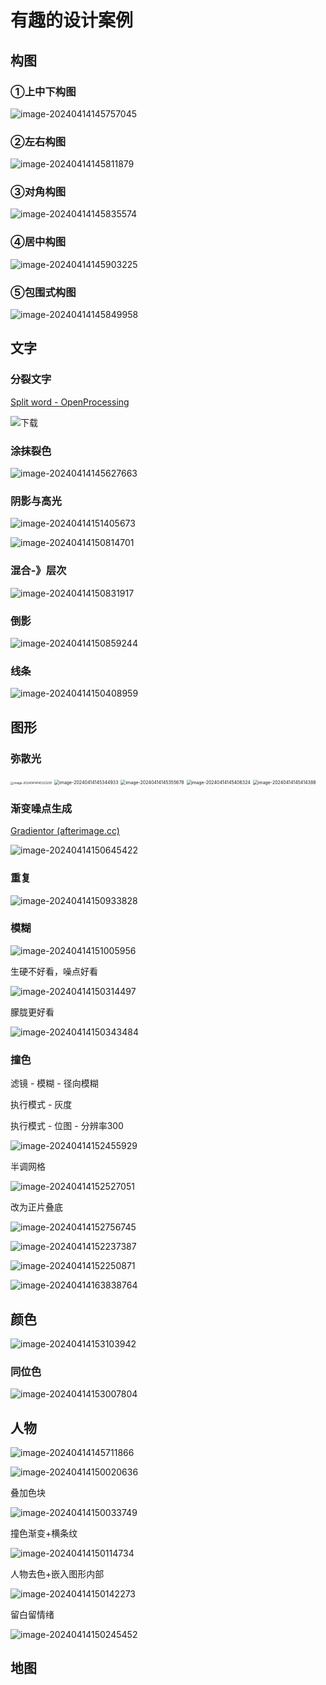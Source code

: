 # 有趣的设计案例

## 构图

### ①上中下构图

![image-20240414145757045](https://philfan-pic.oss-cn-beijing.aliyuncs.com/img/image-20240414145757045.png)

### ②左右构图

![image-20240414145811879](https://philfan-pic.oss-cn-beijing.aliyuncs.com/img/image-20240414145811879.png)

### ③对角构图

![image-20240414145835574](https://philfan-pic.oss-cn-beijing.aliyuncs.com/img/image-20240414145835574.png)

### ④居中构图

![image-20240414145903225](https://philfan-pic.oss-cn-beijing.aliyuncs.com/img/image-20240414145903225.png)

### ⑤包围式构图

![image-20240414145849958](https://philfan-pic.oss-cn-beijing.aliyuncs.com/img/image-20240414145849958.png)

## 文字

### 分裂文字

[Split word - OpenProcessing](https://openprocessing.org/sketch/2218844)

![下载](https://philfan-pic.oss-cn-beijing.aliyuncs.com/img/%E4%B8%8B%E8%BD%BD.png)

### 涂抹裂色

![image-20240414145627663](https://philfan-pic.oss-cn-beijing.aliyuncs.com/img/image-20240414145627663.png)

### 阴影与高光

![image-20240414151405673](https://philfan-pic.oss-cn-beijing.aliyuncs.com/img/image-20240414151405673.png)

![image-20240414150814701](https://philfan-pic.oss-cn-beijing.aliyuncs.com/img/image-20240414150814701.png)

### 混合-》层次

![image-20240414150831917](https://philfan-pic.oss-cn-beijing.aliyuncs.com/img/image-20240414150831917.png)

### 倒影

![image-20240414150859244](https://philfan-pic.oss-cn-beijing.aliyuncs.com/img/image-20240414150859244.png)

### 线条

![image-20240414150408959](https://philfan-pic.oss-cn-beijing.aliyuncs.com/img/image-20240414150408959.png)

## 图形 



### 弥散光

<img src="https://philfan-pic.oss-cn-beijing.aliyuncs.com/img/image-20240414145323291.png" alt="image-20240414145323291" style="zoom:33%;" />

<img src="https://philfan-pic.oss-cn-beijing.aliyuncs.com/img/image-20240414145344933.png" alt="image-20240414145344933" style="zoom:50%;" />

<img src="https://philfan-pic.oss-cn-beijing.aliyuncs.com/img/image-20240414145355678.png" alt="image-20240414145355678" style="zoom:50%;" />

<img src="https://philfan-pic.oss-cn-beijing.aliyuncs.com/img/image-20240414145406324.png" alt="image-20240414145406324" style="zoom:50%;" />

<img src="https://philfan-pic.oss-cn-beijing.aliyuncs.com/img/image-20240414145414388.png" alt="image-20240414145414388" style="zoom:50%;" />

### 渐变噪点生成

[Gradientor (afterimage.cc)](https://gradientor.afterimage.cc/)

![image-20240414150645422](https://philfan-pic.oss-cn-beijing.aliyuncs.com/img/image-20240414150645422.png)

### 重复

![image-20240414150933828](https://philfan-pic.oss-cn-beijing.aliyuncs.com/img/image-20240414150933828.png)

### 模糊

![image-20240414151005956](https://philfan-pic.oss-cn-beijing.aliyuncs.com/img/image-20240414151005956.png)

生硬不好看，噪点好看

![image-20240414150314497](https://philfan-pic.oss-cn-beijing.aliyuncs.com/img/image-20240414150314497.png)

朦胧更好看

![image-20240414150343484](https://philfan-pic.oss-cn-beijing.aliyuncs.com/img/image-20240414150343484.png)



### 撞色

滤镜 - 模糊 - 径向模糊

执行模式 - 灰度

执行模式 - 位图 - 分辨率300 

![image-20240414152455929](https://philfan-pic.oss-cn-beijing.aliyuncs.com/img/image-20240414152455929.png)

半调网格

![image-20240414152527051](https://philfan-pic.oss-cn-beijing.aliyuncs.com/img/image-20240414152527051.png)

改为正片叠底

![image-20240414152756745](https://philfan-pic.oss-cn-beijing.aliyuncs.com/img/image-20240414152756745.png)

![image-20240414152237387](https://philfan-pic.oss-cn-beijing.aliyuncs.com/img/image-20240414152237387.png)

![image-20240414152250871](https://philfan-pic.oss-cn-beijing.aliyuncs.com/img/image-20240414152250871.png)

![image-20240414163838764](https://philfan-pic.oss-cn-beijing.aliyuncs.com/img/image-20240414163838764.png)



## 颜色

![image-20240414153103942](https://philfan-pic.oss-cn-beijing.aliyuncs.com/img/image-20240414153103942.png)

### 同位色

![image-20240414153007804](https://philfan-pic.oss-cn-beijing.aliyuncs.com/img/image-20240414153007804.png)

## 人物

![image-20240414145711866](https://philfan-pic.oss-cn-beijing.aliyuncs.com/img/image-20240414145711866.png)

![image-20240414150020636](https://philfan-pic.oss-cn-beijing.aliyuncs.com/img/image-20240414150020636.png)

叠加色块

![image-20240414150033749](https://philfan-pic.oss-cn-beijing.aliyuncs.com/img/image-20240414150033749.png)

撞色渐变+横条纹

![image-20240414150114734](https://philfan-pic.oss-cn-beijing.aliyuncs.com/img/image-20240414150114734.png)

人物去色+嵌入图形内部

![image-20240414150142273](https://philfan-pic.oss-cn-beijing.aliyuncs.com/img/image-20240414150142273.png)

留白留情绪

![image-20240414150245452](https://philfan-pic.oss-cn-beijing.aliyuncs.com/img/image-20240414150245452.png)



## 地图

